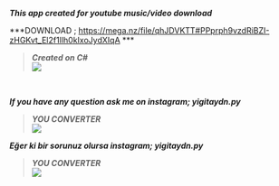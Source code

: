 ***This app created for youtube music/video download*** </br>


***DOWNLOAD ; https://mega.nz/file/qhJDVKTT#PPprph9vzdRiBZI-zHGKvt_El2f1Ilh0kIxoJydXIqA *** </br> 
> ***Created on C#*** </br> 
![](https://giffiles.alphacoders.com/143/143522.gif) </br>
</br>


***If you have any question ask me on instagram; yigitaydn.py*** </br>
> ***YOU CONVERTER*** </br> 
![](https://i.hizliresim.com/l932gv.png) </br>

***Eğer ki bir sorunuz olursa instagram; yigitaydn.py***</br>
> ***YOU CONVERTER*** </br> 
![](https://i.hizliresim.com/l932gv.png) </br>
